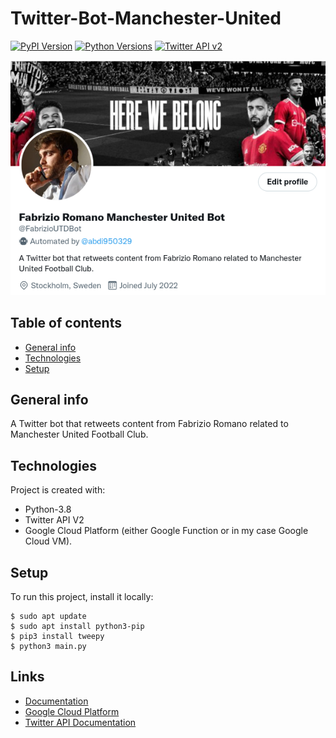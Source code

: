# Twitter-Bot-Manchester-United

[![PyPI Version](https://img.shields.io/pypi/v/tweepy?label=PyPI)](https://pypi.org/project/tweepy/)
[![Python Versions](https://img.shields.io/pypi/pyversions/tweepy?label=Python)](https://pypi.org/project/tweepy/)
[![Twitter API v2](https://img.shields.io/endpoint?url=https%3A%2F%2Ftwbadges.glitch.me%2Fbadges%2Fv2)](https://developer.twitter.com/en/docs/twitter-api)

![Screenshot](TwitterBotManU.png)

## Table of contents
* [General info](#general-info)
* [Technologies](#technologies)
* [Setup](#setup)

## General info
A Twitter bot that retweets content from Fabrizio Romano related to Manchester United Football Club.
	
## Technologies
Project is created with:
* Python-3.8
* Twitter API V2
* Google Cloud Platform (either Google Function or in my case Google Cloud VM).
	
## Setup
To run this project, install it locally:

```
$ sudo apt update
$ sudo apt install python3-pip
$ pip3 install tweepy
$ python3 main.py
```
Links
-----

- [Documentation](https://tweepy.readthedocs.io/en/latest/)
- [Google Cloud Platform](https://cloud.google.com/)
- [Twitter API Documentation](https://developer.twitter.com/en/docs/twitter-api)
